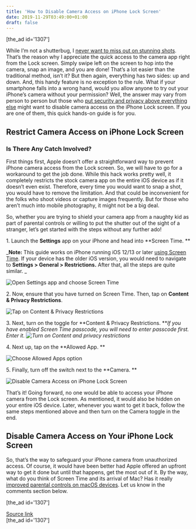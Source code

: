 ```yaml
---
title: 'How to Disable Camera Access on iPhone Lock Screen'
date: 2019-11-29T03:49:00+01:00
draft: false
---
```


\[the\_ad id='1307'\]  
  

  

While I’m not a shutterbug, I [never want to miss out on stunning shots](https://beebom.com/best-iphone-11-11-pro-11-pro-max-camera-tips/). That’s the reason why I appreciate the quick access to the camera app right from the Lock screen. Simply swipe left on the screen to hop into the camera, snap an image, and you are done! That’s a lot easier than the traditional method, isn’t it? But then again, everything has two sides: up and down. And, this handy feature is no exception to the rule. What if your smartphone falls into a wrong hand, would you allow anyone to try out your iPhone’s camera without your permission? Well, the answer may vary from person to person but those who [put security and privacy above everything else](https://beebom.com/improve-security-privacy-tips-ios-13/) might want to disable camera access on the iPhone Lock screen. If you are one of them, this quick hands-on guide is for you.  

Restrict Camera Access on iPhone Lock Screen
--------------------------------------------

  

### Is There Any Catch Involved?

  

First things first, Apple doesn’t offer a straightforward way to prevent iPhone camera access from the Lock screen. So, we will have to go for a workaround to get the job done. While this hack works pretty well, it completely restricts the stock camera app on the entire iOS device as if it doesn’t even exist. Therefore, every time you would want to snap a shot, you would have to remove the limitation. And that could be inconvenient for the folks who shoot videos or capture images frequently. But for those who aren’t much into mobile photography, it might not be a big deal.  

So, whether you are trying to shield your camera app from a naughty kid as part of parental controls or willing to put the shutter out of the sight of a stranger, let’s get started with the steps without any further ado!  

1\. Launch the **Settings** app on your iPhone and head into **Screen Time. **  

_**Note:** This guide works on iPhone running iOS 12/13 or later [using Screen Time](https://beebom.com/how-set-screen-time-limits-individual-apps-ios-12/). If your device has the older iOS version, you would need to navigate to **Settings > General > Restrictions.** After that, all the steps are quite similar. _  

![Open Settings app and choose Screen Time](https://beebom.com/wp-content/uploads/2019/11/Open-Settings-app-and-choose-Screen-Time.jpg)

2\. Now, ensure that you have turned on Screen Time. Then, tap on **Content & Privacy Restrictions**.  

![Tap on Content & Privacy Restrictions](https://beebom.com/wp-content/uploads/2019/11/Tap-on-Content-Privacy-Restrictions-.jpg)

3\. Next, turn on the toggle for **Content & Privacy Restrictions. **_If you have enabled Screen Time passcode, you will need to enter passcode first. Enter it. ![Turn on Content and privacy restrictions](https://beebom.com/wp-content/uploads/2019/11/Turn-on-Content-and-privacy-restrictions.jpg)_ 

  
  

  

4\. Next up, tap on the **Allowed App. **  

![Choose Allowed Apps option](https://beebom.com/wp-content/uploads/2019/11/Choose-Allowed-Apps-option.jpg)

5\. Finally, turn off the switch next to the **Camera. **  

![Disable Camera Access on iPhone Lock Screen](https://beebom.com/wp-content/uploads/2019/11/Turn-off-the-switch-for-Camera.jpg)

That’s it! Going forward, no one would be able to access your iPhone camera from the Lock screen. As mentioned, it would also be hidden on your entire iOS device. Later, whenever you want to get it back, follow the same steps mentioned above and then turn on the Camera toggle in the end.  

Disable Camera Access on Your iPhone Lock Screen
------------------------------------------------

  

So, that’s the way to safeguard your iPhone camera from unauthorized access. Of course, it would have been better had Apple offered an upfront way to get it done but until that happens, get the most out of it. By the way, what do you think of Screen Time and its arrival of Mac? Has it really [improved parental controls on macOS devices](https://beebom.com/set-up-parental-control-mac-macos-catalina/). Let us know in the comments section below.  

  
  
\[the\_ad id='1307'\]  
  
[Source link](https://beebom.com/how-disable-camera-access-iphone-lock-screen/)  
\[the\_ad id='1307'\]